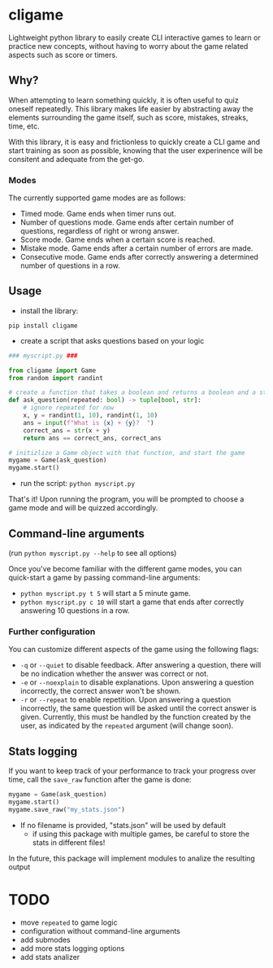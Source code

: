 # cligame

Lightweight python library to easily create CLI interactive games to learn or practice new concepts,
without having to worry about the game related aspects such as score or timers.

## Why?

When attempting to learn something quickly, it is often useful to quiz oneself repeatedly.
This library makes life easier by abstracting away the elements surrounding the game itself,
such as score, mistakes, streaks, time, etc.

With this library, it is easy and frictionless to quickly create a CLI game and start training as soon as possible,
knowing that the user experinence will be consitent and adequate from the get-go.

### Modes

The currently supported game modes are as follows:

- Timed mode. Game ends when timer runs out.
- Number of questions mode. Game ends after certain number of questions, regardless of right or wrong answer.
- Score mode. Game ends when a certain score is reached.
- Mistake mode. Game ends after a certain number of errors are made.
- Consecutive mode. Game ends after correctly answering a determined number of questions in a row.

## Usage

- install the library:

`pip install cligame`

- create a script that asks questions based on your logic

```python
### myscript.py ###

from cligame import Game
from random import randint

# create a function that takes a boolean and returns a boolean and a string:
def ask_question(repeated: bool) -> tuple[bool, str]:
    # ignore repeated for now
    x, y = randint(1, 10), randint(1, 10)
    ans = input(f"What is {x} + {y}?  ")
    correct_ans = str(x + y)
    return ans == correct_ans, correct_ans

# initizlize a Game object with that function, and start the game
mygame = Game(ask_question)
mygame.start()
```

- run the script:
  `python myscript.py`

That's it! Upon running the program, you will be prompted to choose a game mode and will be quizzed accordingly.

## Command-line arguments

(run `python myscript.py --help` to see all options)

Once you've become familiar with the different game modes, you can quick-start a game by passing command-line arguments:

- `python myscript.py t 5` will start a 5 minute game.
- `python myscript.py c 10` will start a game that ends after correctly answering 10 questions in a row.

### Further configuration

You can customize different aspects of the game using the following flags:

- `-q` or `--quiet` to disable feedback. After answering a question, there will be no indication whether the answer was correct or not.
- `-e` or `--noexplain` to disable explanations. Upon answering a question incorrectly, the correct answer won't be shown.
- `-r` or `--repeat` to enable repetition. Upon answering a question incorrectly, the same question will be asked until the correct answer is given. Currently, this must be handled by the function created by the user, as indicated by the `repeated` argument (will change soon).

## Stats logging

If you want to keep track of your performance to track your progress over time, call the `save_raw` function after the game is done:

```python
mygame = Game(ask_question)
mygame.start()
mygame.save_raw("my_stats.json")
```

- If no filename is provided, "stats.json" will be used by default
  - if using this package with multiple games, be careful to store the stats in different files!

In the future, this package will implement modules to analize the resulting output

# TODO

- move `repeated` to game logic
- configuration without command-line arguments
- add submodes
- add more stats logging options
- add stats analizer
